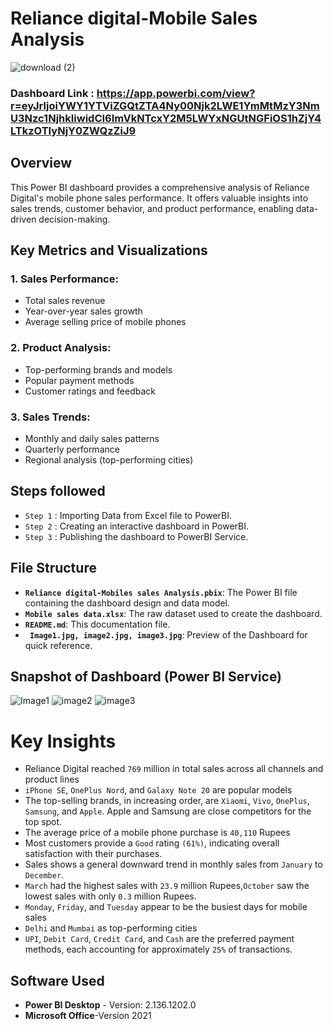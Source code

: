 # Reliance digital-Mobile Sales Analysis
![download (2)](https://github.com/user-attachments/assets/8bc0d3b1-8a74-450a-baa9-0630168c8e5f)


### Dashboard Link : https://app.powerbi.com/view?r=eyJrIjoiYWY1YTViZGQtZTA4Ny00Njk2LWE1YmMtMzY3NmU3Nzc1NjhkIiwidCI6ImVkNTcxY2M5LWYxNGUtNGFiOS1hZjY4LTkzOTIyNjY0ZWQzZiJ9
## Overview
This Power BI dashboard provides a comprehensive analysis of Reliance Digital's mobile phone sales performance. It offers valuable insights into sales trends, customer behavior, and product performance, enabling data-driven decision-making.

## Key Metrics and Visualizations

### 1. Sales Performance:

- Total sales revenue
- Year-over-year sales growth
- Average selling price of mobile phones


### 2. Product Analysis:

- Top-performing brands and models
- Popular payment methods
- Customer ratings and feedback

### 3. Sales Trends:

  - Monthly and daily sales patterns
  - Quarterly performance
  - Regional analysis (top-performing cities)

## Steps followed 

- `Step 1` : Importing Data from Excel file to PowerBI.
- `Step 2` : Creating an interactive dashboard in PowerBI.
- `Step 3` : Publishing the dashboard to PowerBI Service.

## File Structure

- **`Reliance digital-Mobiles sales Analysis.pbix`**: The Power BI file containing the dashboard design and data model.
- **`Mobile sales data.xlsx`**: The raw dataset used to create the dashboard.
- **`README.md`**: This documentation file.
- **` Image1.jpg, image2.jpg, image3.jpg`**: Preview of the Dashboard for quick reference.


## Snapshot of Dashboard (Power BI Service)
![Image1](https://github.com/user-attachments/assets/5bc238e2-49cc-4d53-9135-cafc93748ac8)
![image2](https://github.com/user-attachments/assets/479f8f9a-de39-4c56-91ee-d98d86f20f73)
![image3](https://github.com/user-attachments/assets/0969cf0e-cc03-483a-aa75-fb528d482865)

 


# Key Insights

-  Reliance Digital reached `769` million in total sales across all channels and product lines
- `iPhone SE`, `OnePlus Nord`, and `Galaxy Note 20` are popular models
-  The top-selling brands, in increasing order, are `Xiaomi`, `Vivo`, `OnePlus`, `Samsung`, and `Apple`. Apple and Samsung are close competitors for the top spot.
-  The average price of a mobile phone purchase is `40,110` Rupees
- Most customers provide a `Good` rating `(61%)`, indicating overall satisfaction with their purchases.
-  Sales shows a general downward trend in monthly sales from `January` to `December`.
- `March` had the highest sales with `23.9` million Rupees,`October` saw the lowest sales with only `0.3` million Rupees.
-  `Monday`, `Friday`, and `Tuesday` appear to be the busiest days for mobile sales
-  `Delhi` and `Mumbai` as top-performing cities
- `UPI`, `Debit Card`, `Credit Card`, and `Cash` are the preferred payment methods, each accounting for approximately `25%` of transactions.



## Software Used

- **Power BI Desktop** - Version: 2.136.1202.0 
- **Microsoft Office**-Version 2021

